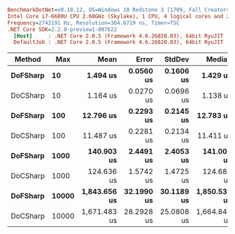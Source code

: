 ``` ini

BenchmarkDotNet=v0.10.12, OS=Windows 10 Redstone 3 [1709, Fall Creators Update] (10.0.16299.248)
Intel Core i7-6600U CPU 2.60GHz (Skylake), 1 CPU, 4 logical cores and 2 physical cores
Frequency=2742191 Hz, Resolution=364.6719 ns, Timer=TSC
.NET Core SDK=2.2.0-preview1-007622
  [Host]     : .NET Core 2.0.5 (Framework 4.6.26020.03), 64bit RyuJIT
  DefaultJob : .NET Core 2.0.5 (Framework 4.6.26020.03), 64bit RyuJIT


```
|   Method |   Max |         Mean |      Error |     StdDev |       Median |    Gen 0 |    Gen 1 |   Gen 2 |  Allocated |
|--------- |------ |-------------:|-----------:|-----------:|-------------:|---------:|---------:|--------:|-----------:|
| **DoFSharp** |    **10** |     **1.494 us** |  **0.0560 us** |  **0.1606 us** |     **1.429 us** |   **0.7496** |        **-** |       **-** |    **1.54 KB** |
| DoCSharp |    10 |     1.164 us |  0.0270 us |  0.0696 us |     1.138 us |   0.5245 |        - |       - |    1.08 KB |
| **DoFSharp** |   **100** |    **12.796 us** |  **0.2293 us** |  **0.2145 us** |    **12.783 us** |   **7.1716** |        **-** |       **-** |   **14.71 KB** |
| DoCSharp |   100 |    11.487 us |  0.2281 us |  0.2134 us |    11.411 us |   5.1270 |        - |       - |   10.51 KB |
| **DoFSharp** |  **1000** |   **140.903 us** |  **2.4491 us** |  **2.4053 us** |   **141.002 us** |  **75.9277** |   **0.2441** |       **-** |  **155.93 KB** |
| DoCSharp |  1000 |   124.636 us |  1.5742 us |  1.4725 us |   124.681 us |  55.6641 |        - |       - |  114.29 KB |
| **DoFSharp** | **10000** | **1,843.656 us** | **32.1990 us** | **30.1189 us** | **1,850.531 us** | **263.6719** | **138.6719** | **27.3438** | **1646.74 KB** |
| DoCSharp | 10000 | 1,671.483 us | 28.2928 us | 25.0808 us | 1,664.843 us | 285.1563 | 119.1406 | 27.3438 | 1230.77 KB |
